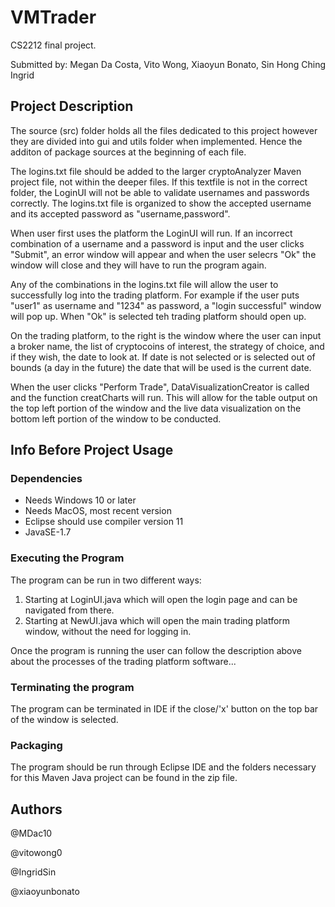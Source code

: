 # VMTrader
CS2212 final project.

Submitted by: Megan Da Costa, Vito Wong, Xiaoyun Bonato, Sin Hong Ching Ingrid

## Project Description
  The source (src) folder holds all the files dedicated to this project however they are divided into gui and utils folder when implemented.
Hence the additon of package sources at the beginning of each file. 

  The logins.txt file should be added to the larger cryptoAnalyzer Maven project file, not within the deeper files. If this textfile is not in the correct folder, the LoginUI will not be able to validate usernames and passwords correctly. The logins.txt file is organized to show the accepted username and its accepted password as "username,password".

  When user first uses the platform the LoginUI will run. If an incorrect combination of a username and a password is input and the user clicks "Submit", an error window will appear and when the user selecrs "Ok" the window will close and they will have to run the program again.

  Any of the combinations in the logins.txt file will allow the user to successfully log into the trading platform. For example if the user puts "user1" as username and "1234" as password, a "login successful" window will pop up. When "Ok" is selected teh trading platform should open up.

  On the trading platform, to the right is the window where the user can input a broker name, the list of cryptocoins of interest, the strategy of choice, and if they wish, the date to look at. If date is not selected or is selected out of bounds (a day in the future) the date that will be used is the current date.

  When the user clicks "Perform Trade", DataVisualizationCreator is called and the function creatCharts will run. This will allow for the table output on the top left portion of the window and the live data visualization on the bottom left portion of the window to be conducted.

## Info Before Project Usage
### Dependencies
- Needs Windows 10 or later
- Needs MacOS, most recent version
- Eclipse should use compiler version 11
- JavaSE-1.7

### Executing the Program
The program can be run in two different ways:
 1. Starting at LoginUI.java which will open the login page and can be navigated from there.
 2. Starting at NewUI.java which will open the main trading platform window, without the need for logging in.

Once the program is running the user can follow the description above about the processes of the trading platform software...

### Terminating the program
The program can be terminated in IDE if the close/'x' button on the top bar of the window is selected.

### Packaging
The program should be run through Eclipse IDE and the folders necessary for this Maven Java project can be found in the zip file.

## Authors
@MDac10

@vitowong0

@IngridSin

@xiaoyunbonato
